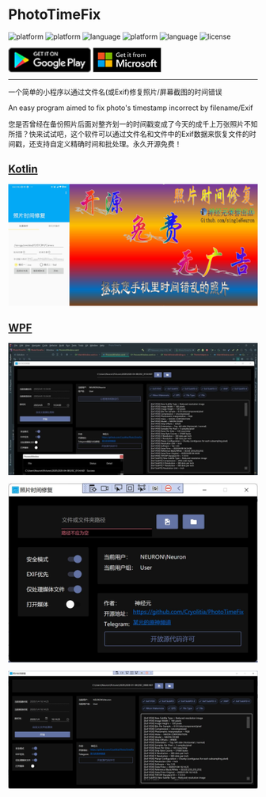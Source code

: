 # PhotoTimeFix

![platform](https://img.shields.io/badge/platform-Android-green.svg)
![platform](https://img.shields.io/badge/platform-Kotlin%20Mulitiplatform-purple.svg)
![language](https://img.shields.io/badge/language-kotlin-blue.svg)
![platform](https://img.shields.io/badge/platform-Windows-blue.svg)
![language](https://img.shields.io/badge/language-CSahrp-green.svg)
![license](https://img.shields.io/badge/license-MIT-orange.svg)

<p>
    <a href="https://play.google.com/store/apps/details?id=tech.lincaiqi.PhotoTimeFix"><img height="50em" img align="center" src="./artwork/google-play-badge.png" alt="Get it on Google Play" /></a>
    <a href="https://www.microsoft.com/store/apps/9NFL0WD4NJXP"><img height="50em" img align="center" src="./artwork/English_getitfromMS.png" alt="Get it from Microsoft" /></a>
  </p>

---

一个简单的小程序以通过文件名(或Exif)修复照片/屏幕截图的时间错误

An easy program aimed to fix photo's timestamp incorrect by filename/Exif

您是否曾经在备份照片后面对整齐划一的时间戳变成了今天的成千上万张照片不知所措？快来试试吧，这个软件可以通过文件名和文件中的Exif数据来恢复文件的时间戳，还支持自定义精确时间和批处理。永久开源免费！

## [Kotlin](https://github.com/Cryolitia/PhotoTimeFix/tree/Kotlin)

![宣传图](./artwork//1.jpg)

## [WPF](https://github.com/Cryolitia/PhotoTimeFix/tree/WPF)

![宣传图](./artwork/2.jpg)

![1](./artwork/wpf-cn-1.png)

![1](./artwork/wpf-cn-2.png)
